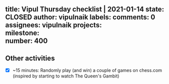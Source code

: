 title:	Vipul Thursday checklist | 2021-01-14
state:	CLOSED
author:	vipulnaik
labels:	
comments:	0
assignees:	vipulnaik
projects:	
milestone:	
number:	400
--
## Other activities

- [x] ~15 minutes: Randomly play (and win) a couple of games on chess.com (inspired by starting to watch The Queen's Gambit)
